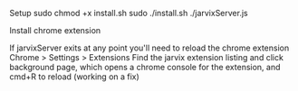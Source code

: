 Setup
sudo chmod +x install.sh
sudo ./install.sh
./jarvixServer.js

Install chrome extension

If jarvixServer exits at any point you'll need to reload the chrome extension
Chrome > Settings > Extensions
Find the jarvix extension listing and click background page, which opens a chrome console for the extension, and cmd+R to reload (working on a fix)
